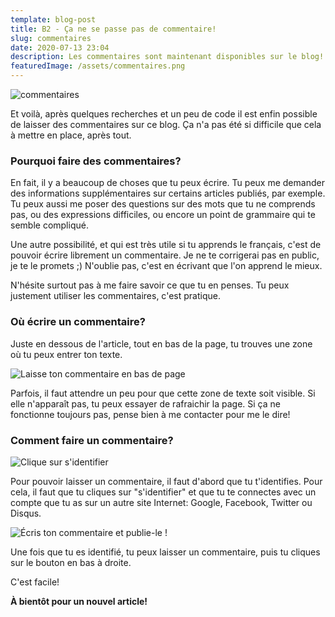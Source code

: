 ```yaml
---
template: blog-post
title: B2 - Ça ne se passe pas de commentaire!
slug: commentaires
date: 2020-07-13 23:04
description: Les commentaires sont maintenant disponibles sur le blog!
featuredImage: /assets/commentaires.png
---
```

![commentaires](/assets/commentaires.png)

Et voilà, après quelques recherches et un peu de code il est enfin possible de laisser des commentaires sur ce blog. Ça n'a pas été si difficile que cela à mettre en place, après tout.

### Pourquoi faire des commentaires?

En fait, il y a beaucoup de choses que tu peux écrire. Tu peux me demander des informations supplémentaires sur certains articles publiés, par exemple. Tu peux aussi me poser des questions sur des mots que tu ne comprends pas, ou des expressions difficiles, ou encore un point de grammaire qui te semble compliqué.

Une autre possibilité, et qui est très utile si tu apprends le français, c'est de pouvoir écrire librement un commentaire. Je ne te corrigerai pas en public, je te le promets ;) N'oublie pas, c'est en écrivant que l'on apprend le mieux.

N'hésite surtout pas à me faire savoir ce que tu en penses. Tu peux justement utiliser les commentaires, c'est pratique.

### Où écrire un commentaire?

Juste en dessous de l'article, tout en bas de la page, tu trouves une zone où tu peux entrer ton texte.

![Laisse ton commentaire en bas de page](/assets/capture-d’écran-2020-07-14-à-08.28.25.png)

Parfois, il faut attendre un peu pour que cette zone de texte soit visible. Si elle n'apparaît pas, tu peux essayer de rafraichir la page. Si ça ne fonctionne toujours pas, pense bien à me contacter pour me le dire!

### Comment faire un commentaire?

![Clique sur s'identifier](/assets/capture-d’écran-2020-07-13-à-22.49.13.png)

Pour pouvoir laisser un commentaire, il faut d'abord que tu t'identifies. Pour cela, il faut que tu cliques sur "s'identifier" et que tu te connectes avec un compte que tu as sur un autre site Internet: Google, Facebook, Twitter ou Disqus.

![Écris ton commentaire et publie-le !](/assets/capture-d’écran-2020-07-13-à-22.53.27.png)

Une fois que tu es identifié, tu peux laisser un commentaire, puis tu cliques sur le bouton en bas à droite.

C'est facile!

**À bientôt pour un nouvel article!**